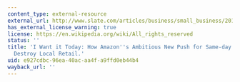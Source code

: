 ```yaml
---
content_type: external-resource
external_url: http://www.slate.com/articles/business/small_business/2012/07/amazon_same_day_delivery_how_the_e_commerce_giant_will_destroy_local_retail_.html
has_external_license_warning: true
license: https://en.wikipedia.org/wiki/All_rights_reserved
status: ''
title: 'I Want it Today: How Amazon''s Ambitious New Push for Same-day Delivery will
  Destroy Local Retail.'
uid: e927cdbc-96ea-40ac-aa4f-a9ffd0eb44b4
wayback_url: ''
---
```

